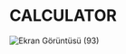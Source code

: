 # CALCULATOR

![Ekran Görüntüsü (93)](https://github.com/cerenaktas1/Calculator/assets/159536442/a1409304-a8bb-497d-9880-6c9d45729630)

